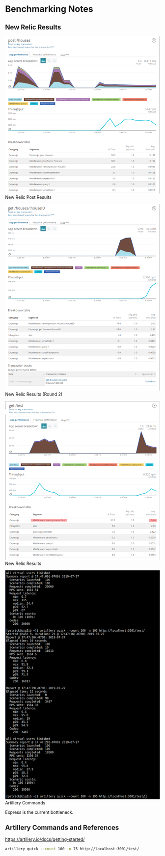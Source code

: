 # Benchmarking Notes

## New Relic Results

![NewRelicScreenshot](./newRelicPost.png)
New Relic Post Results

![NewRelicScreenshot](./newRelicNewArtillery.png)
New Relic Results (Round 2)

![NewRelicScreenshot](./newRelicRandomQuery0.png)
New Relic Results

![ArtilleryCommands](./artilleryDemandWNewRelic.png)
Artillery Commands

Express is the current bottleneck.

## Artillery Commands and References

<https://artillery.io/docs/getting-started/>

```sh
artillery quick --count 100 -n 75 http://localhost:3001/test/
```